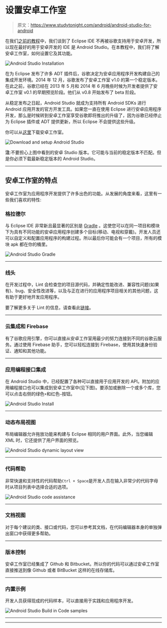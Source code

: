 # 设置安卓工作室

> 原文：<https://www.studytonight.com/android/android-studio-for-android>

在我们[之前的教程](using-eclipse-for-android)中，我们谈到了 Eclipse IDE 不再被谷歌支持用于安卓开发，所以现在最好的用于安卓开发的 IDE 是 Android Studio。在本教程中，我们将了解安卓工作室，如何设置它及其功能。

![Android Studio Installation](img/bf24de23695cd31578ae6808f22cd744.png)

在为 Eclipse 发布了许多 ADT 插件后，谷歌决定为安卓应用程序开发构建自己的集成开发环境。2014 年 12 月，谷歌发布了安卓工作室 v1.0 的第一个稳定版本。在此之前，谷歌已经在 2013 年 5 月和 2014 年 6 月晚些时候为开发者提供了安卓工作室 v0.1 的早期预览阶段。他们从 v0.8 开始发布了 beta 阶段。

从稳定发布之日起，Android Studio 就成为支持所有 Android SDKs 进行 Android 应用开发的官方开发工具。如果您一直在使用 Eclipse 进行安卓应用程序开发，那么是时候转到安卓工作室享受谷歌即将推出的升级了，因为谷歌已经停止为 Eclipse 插件或 ADT 提供更新，所以 Eclipse 不会提供这些升级。

你可以从[这里](https://developer.android.com/studio/index.html)下载安卓工作室。

![Download and setup Android Studio](img/b9cc952022c01650a3edfebe1fad5f82.png)

**注**:不要担心上图中看到的安卓 Studio 版本。它可能与当前的稳定版本不匹配。但是你必须下载最新稳定版本的 Android Studio。

* * *

## 安卓工作室的特点

安卓工作室为应用程序开发提供了许多出色的功能。从发展的角度来看，这里有一些我们喜欢的特性:

### 格拉德尔

与 Eclipse IDE 非常新且最显著的区别是 [Gradle](introduction-to-gradle) 。这使您可以在同一项目和模块下为具有不同功能的安卓应用程序创建多个目标(移动、电视和穿戴)。开发人员还可以自定义和配置应用程序的构建过程。所以最后你可能会有一个项目，所有的模块 apk 都在你的桶里。

![Android Studio Gradle](img/917086d910119f2c49d1ae53c0706d46.png)

* * *

### 线头

在开发过程中，Lint 会检查您的项目源代码，并确定性能改进、兼容性问题(如果有)、bug、安全性改进等，以及与正在进行的应用程序项目相关的其他问题，这有助于更好地开发应用程序。

要了解更多关于 Lint 的信息，请查看此[链接](https://developer.android.com/studio/write/lint.html)。

* * *

### 云集成和 Firebase

有了谷歌应用引擎，你可以直接从安卓工作室用最少的努力连接到不同的谷歌云服务。通过使用 Firebase 助手，您可以轻松连接到 Firebase，使用其快速身份验证、通知和其他功能。

* * *

### 应用编程接口集成

在 Android Studio 中，已经配置了各种可以直接用于应用开发的 API。附加的应用编程接口也可以集成到安卓工作室中(见下图)。要添加或删除一个或多个库，您可以点击右侧的绿色`+`和红色`–`按钮。

![Android Studio Install](img/47c701083b2ef62fe76001edfa6f94b4.png)

* * *

### 动态布局视图

布局编辑器允许拖放功能来构建与 Eclipse 相同的用户界面。此外，当您编辑 XML 时，它还提供了用户界面的预览。

![Android Studio dynamic layout view](img/ed181af070f92053d46c770dbf625e52.png)

* * *

### 代码帮助

非常快速和支持性的代码帮助`Ctrl + Space`是开发人员在输入非常少的代码字母时从项目列表中选择合适的选项。

![Android Studio code assistance](img/521f1382796931e13777b31918a21985.png)

* * *

### 文档视图

对于每个建议的类、接口或代码，您可以参考其文档，在代码编辑器本身的单独弹出窗口中获得更多帮助。

* * *

### 版本控制

安卓工作室已经集成了 Github 和 Bitbucket。所以你的代码可以通过安卓工作室直接推送到像 Github 或者 BitBucket 这样的在线存储库。

* * *

### 内置示例

开发人员获得现成的代码样本，可以直接用于实践和应用程序开发。

![Android Studio Build in Code samples](img/cf1706de752a228972aa57e78d2b993c.png)

* * *

* * *